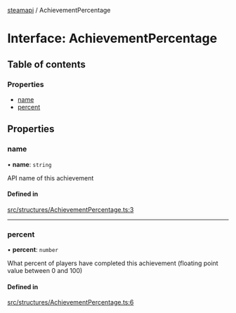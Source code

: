 [steamapi](../README.md) / AchievementPercentage

# Interface: AchievementPercentage

## Table of contents

### Properties

- [name](AchievementPercentage.md#name)
- [percent](AchievementPercentage.md#percent)

## Properties

### name

• **name**: `string`

API name of this achievement

#### Defined in

[src/structures/AchievementPercentage.ts:3](https://github.com/xDimGG/node-steamapi/blob/f869965/src/structures/AchievementPercentage.ts#L3)

___

### percent

• **percent**: `number`

What percent of players have completed this achievement (floating point value between 0 and 100)

#### Defined in

[src/structures/AchievementPercentage.ts:6](https://github.com/xDimGG/node-steamapi/blob/f869965/src/structures/AchievementPercentage.ts#L6)
